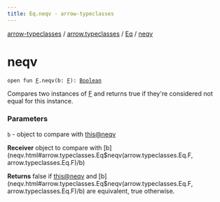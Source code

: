 ```yaml
---
title: Eq.neqv - arrow-typeclasses
---
```


[arrow-typeclasses](../../index.html) / [arrow.typeclasses](../index.html) / [Eq](index.html) / [neqv](./neqv.html)

# neqv

`open fun `[`F`](index.html#F)`.neqv(b: `[`F`](index.html#F)`): `[`Boolean`](https://kotlinlang.org/api/latest/jvm/stdlib/kotlin/-boolean/index.html)

Compares two instances of [F](index.html#F) and returns true if they're considered not equal for this instance.

### Parameters

`b` - object to compare with [this@neqv](#)

**Receiver**
object to compare with [b](neqv.html#arrow.typeclasses.Eq$neqv(arrow.typeclasses.Eq.F, arrow.typeclasses.Eq.F)/b)

**Returns**
false if [this@neqv](#) and [b](neqv.html#arrow.typeclasses.Eq$neqv(arrow.typeclasses.Eq.F, arrow.typeclasses.Eq.F)/b) are equivalent, true otherwise.

